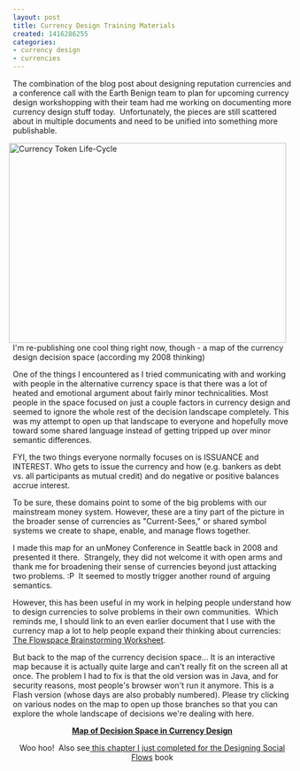 ```yaml
---
layout: post
title: Currency Design Training Materials
created: 1416286255
categories:
- currency design
- currencies
---
```

<p>The combination of the blog post about designing reputation currencies and a conference call with the Earth Benign team to plan for upcoming currency design workshopping with their team had me working on documenting more currency design stuff today. &nbsp;Unfortunately, the pieces are still scattered about in multiple documents and need to be unified into something more publishable.</p><p><a href="/currencymap"><img alt="Currency Token Life-Cycle" src="http://mail.geekgene.com/media/Currency_Life_Cycle.png" style="width: 501px; height: 362px; float: right; margin-left: 10px; margin-right: 10px;"></a>I'm re-publishing one cool thing right now, though - a map of the currency design decision space (according my 2008 thinking)</p><p>One of the things I encountered as I tried communicating with and working with people in the alternative currency space is that there was a lot of heated and emotional argument about fairly minor technicalities. Most people in the space focused on just a couple factors in currency design and seemed to ignore the whole rest of the decision landscape completely. This was my attempt to open up that landscape to everyone and hopefully move toward some shared language instead of getting tripped up over minor semantic differences.</p><p>FYI, the two things everyone normally focuses on is ISSUANCE and INTEREST. Who gets to issue the currency and how (e.g. bankers as debt vs. all participants as mutual credit) and do negative or positive balances accrue interest.&nbsp;</p><p><!--break--></p><p>To be sure, these domains point to some of the big problems with our mainstream money system. However, these are a tiny part of the picture in the broader sense of currencies as "Current-Sees," or shared symbol systems we create to shape, enable, and manage flows together.</p><p>I made this map for an unMoney Conference in Seattle back in 2008 and presented it there. &nbsp;Strangely, they did not welcome it with open arms and thank me for broadening their sense of currencies beyond just attacking two problems. :P &nbsp;It seemed to mostly trigger another round of arguing semantics.</p><p>However, this has been useful in my work in helping people understand how to design currencies to solve problems in their own communities. &nbsp;Which reminds me, I should link to an even earlier document that I use with the currency map a lot to help people expand their thinking about currencies: <a href="http://targetedcurrencies.net/files/targetedcurrencies/Flowspace%20Brainstorming%20Worksheet.doc">The Flowspace Brainstorming Worksheet</a>.</p><p>But back to the map of the currency decision space... It is an interactive map because it is actually quite large and can't really fit on the screen all at once. The problem I had to fix is that the old version was in Java, and for security reasons, most people's browser won't run it anymore. This is a Flash version (whose days are also probably numbered). Please try clicking on various nodes on the map to open up those branches so that you can explore the whole landscape of decisions we're dealing with here.</p><p style="text-align: center;"><a href="/currencymap"><strong>Map of Decision Space in Currency Design</strong></a></p><p style="text-align: center;">Woo hoo! &nbsp;Also see<a href="/blog/designing-social-flows-chapter-6-designing-incentives"> this chapter I just completed for the Designing Social Flows</a> book</p><p>&nbsp;</p>
